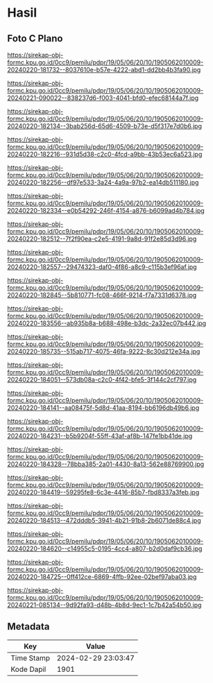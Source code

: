 # Hasil

## Foto C Plano

https://sirekap-obj-formc.kpu.go.id/0cc9/pemilu/pdpr/19/05/06/20/10/1905062010009-20240220-181732--8037610e-b57e-4222-abd1-dd2bb4b3fa90.jpg

https://sirekap-obj-formc.kpu.go.id/0cc9/pemilu/pdpr/19/05/06/20/10/1905062010009-20240221-090022--838237d6-f003-4041-bfd0-efec68144a7f.jpg

https://sirekap-obj-formc.kpu.go.id/0cc9/pemilu/pdpr/19/05/06/20/10/1905062010009-20240220-182134--3bab256d-65d6-4509-b73e-d5f317e7d0b6.jpg

https://sirekap-obj-formc.kpu.go.id/0cc9/pemilu/pdpr/19/05/06/20/10/1905062010009-20240220-182216--931d5d38-c2c0-4fcd-a9bb-43b53ec6a523.jpg

https://sirekap-obj-formc.kpu.go.id/0cc9/pemilu/pdpr/19/05/06/20/10/1905062010009-20240220-182256--df97e533-3a24-4a9a-97b2-ea14db511180.jpg

https://sirekap-obj-formc.kpu.go.id/0cc9/pemilu/pdpr/19/05/06/20/10/1905062010009-20240220-182334--e0b54292-246f-4154-a876-b6099ad4b784.jpg

https://sirekap-obj-formc.kpu.go.id/0cc9/pemilu/pdpr/19/05/06/20/10/1905062010009-20240220-182512--7f2f90ea-c2e5-4191-9a8d-91f2e85d3d96.jpg

https://sirekap-obj-formc.kpu.go.id/0cc9/pemilu/pdpr/19/05/06/20/10/1905062010009-20240220-182557--29474323-daf0-4f86-a8c9-c115b3ef96af.jpg

https://sirekap-obj-formc.kpu.go.id/0cc9/pemilu/pdpr/19/05/06/20/10/1905062010009-20240220-182845--5b810771-fc08-466f-9214-f7a7331d6378.jpg

https://sirekap-obj-formc.kpu.go.id/0cc9/pemilu/pdpr/19/05/06/20/10/1905062010009-20240220-183556--ab935b8a-b688-498e-b3dc-2a32ec07b442.jpg

https://sirekap-obj-formc.kpu.go.id/0cc9/pemilu/pdpr/19/05/06/20/10/1905062010009-20240220-185735--515ab717-4075-46fa-9222-8c30d212e34a.jpg

https://sirekap-obj-formc.kpu.go.id/0cc9/pemilu/pdpr/19/05/06/20/10/1905062010009-20240220-184051--573db08a-c2c0-4f42-bfe5-3f144c2cf797.jpg

https://sirekap-obj-formc.kpu.go.id/0cc9/pemilu/pdpr/19/05/06/20/10/1905062010009-20240220-184141--aa08475f-5d8d-41aa-8194-bb6196db49b6.jpg

https://sirekap-obj-formc.kpu.go.id/0cc9/pemilu/pdpr/19/05/06/20/10/1905062010009-20240220-184231--b5b9204f-55ff-43af-af8b-147fe1bb41de.jpg

https://sirekap-obj-formc.kpu.go.id/0cc9/pemilu/pdpr/19/05/06/20/10/1905062010009-20240220-184328--78bba385-2a01-4430-8a13-562e88769900.jpg

https://sirekap-obj-formc.kpu.go.id/0cc9/pemilu/pdpr/19/05/06/20/10/1905062010009-20240220-184419--59295fe8-6c3e-4416-85b7-fbd8337a3feb.jpg

https://sirekap-obj-formc.kpu.go.id/0cc9/pemilu/pdpr/19/05/06/20/10/1905062010009-20240220-184513--472dddb5-3941-4b21-91b8-2b6071de88c4.jpg

https://sirekap-obj-formc.kpu.go.id/0cc9/pemilu/pdpr/19/05/06/20/10/1905062010009-20240220-184620--c14955c5-0195-4cc4-a807-b2d0daf9cb36.jpg

https://sirekap-obj-formc.kpu.go.id/0cc9/pemilu/pdpr/19/05/06/20/10/1905062010009-20240220-184725--0ff412ce-6869-4ffb-92ee-02bef97aba03.jpg

https://sirekap-obj-formc.kpu.go.id/0cc9/pemilu/pdpr/19/05/06/20/10/1905062010009-20240221-085134--9d92fa93-d48b-4b8d-9ec1-1c7b42a54b50.jpg


## Metadata

| Key        | Value               |
| ---------- | ------------------- |
| Time Stamp | 2024-02-29 23:03:47 |
| Kode Dapil | 1901                |



